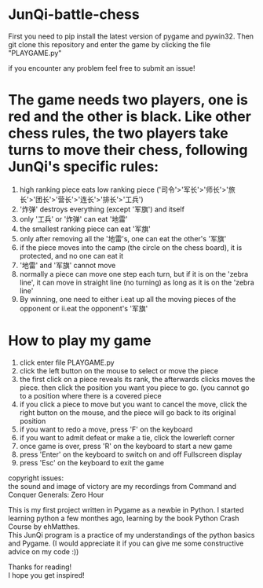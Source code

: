 # JunQi-battle-chess
First you need to pip install the latest version of pygame and pywin32. Then git clone this repository and enter the game by clicking the file "PLAYGAME.py"

if you encounter any problem feel free to submit an issue!
# The game needs two players, one is red and the other is black. Like other chess rules, the two players take turns to move their chess, following JunQi's specific rules:  
1. high ranking piece eats low ranking piece ('司令'>'军长'>'师长'>'旅长'>'团长'>'营长'>'连长'>'排长'>'工兵')  
2. '炸弹' destroys everything (except '军旗') and itself  
3. only '工兵' or '炸弹' can eat '地雷'  
4. the smallest ranking piece can eat '军旗'  
5. only after removing all the '地雷's, one can eat the other's '军旗'  
6. if the piece moves into the camp (the circle on the chess board), it is protected, and no one can eat it  
7. '地雷' and '军旗' cannot move  
8. normally a piece can move one step each turn, but if it is on the 'zebra line', it can move in straight line (no turning) as long as it is on the 'zebra line'  
9. By winning, one need to either i.eat up all the moving pieces of the opponent or ii.eat the opponent's '军旗'  
  
# How to play my game  
1. click enter file PLAYGAME.py
2. click the left button on the mouse to select or move the piece  
3. the first click on a piece reveals its rank, the afterwards clicks moves the piece. then click the position you want you piece to go. (you cannot go to a position where there
is a covered piece  
4. if you click a piece to move but you want to cancel the move, click the right button on the mouse, and the piece will go back to its original position  
5. if you want to redo a move, press 'F' on the keyboard  
6. if you want to admit defeat or make a tie, click the lowerleft corner  
7. once game is over, press 'R' on the keyboard to start a new game  
8. press 'Enter' on the keyboard to switch on and off Fullscreen display  
9. press 'Esc' on the keyboard to exit the game  
  
copyright issues:  
the sound and image of victory are my recordings from Command and Conquer Generals: Zero Hour  
 
This is my first project written in Pygame as a newbie in Python. I started learning python a few monthes ago, learning by the book Python Crash Course by ehMatthes.  
This JunQi program is a practice of my understandings of the python basics and Pygame. (I would appreciate it if you can give me some constructive advice on my code :))
  
Thanks for reading!  
I hope you get inspired!
